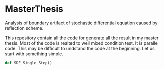 # MasterThesis
Analysis of boundary artifact of stochastic differential equation caused by reflection scheme.

This repository contain all the code for generate all the result in my master thesis. Most of the code is realted to well mixed condition test. It is paralle code. This may be difficult to undstand the code at the beginning. Let us start with something simple.

```python
def SDE_Single_Step()
```
